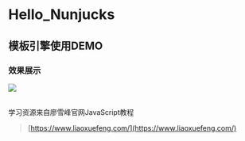 # Hello_Nunjucks
## 模板引擎使用DEMO<br>
### 效果展示
![](https://i.imgur.com/UQDLpLK.png)

<br>
学习资源来自廖雪峰官网JavaScript教程

>[https://www.liaoxuefeng.com/](https://www.liaoxuefeng.com/)